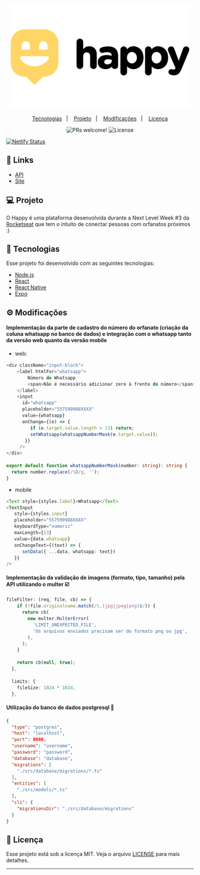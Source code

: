 <p align="center">
  <img alt="happy" title="happy" src="https://github.com/almerindopaixao/happy/blob/main/.github/logo.svg" />      
</p>

<p align="center">
  <a href="#-tecnologias">Tecnologias</a>&nbsp;&nbsp;&nbsp;|&nbsp;&nbsp;&nbsp;
  <a href="#-projeto">Projeto</a>&nbsp;&nbsp;&nbsp;|&nbsp;&nbsp;&nbsp;
  <a href="#gear-modificações">Modificações</a>&nbsp;&nbsp;&nbsp;|&nbsp;&nbsp;&nbsp;
  <a href="#memo-licença">Licença</a>
</p>

<p align="center">
 <img src="https://img.shields.io/static/v1?label=PRs&message=welcome&color=FFD666&labelColor=000000" alt="PRs welcome!" />
 <img alt="License" src="https://img.shields.io/static/v1?label=license&message=MIT&color=FFD666&labelColor=000000" />
</p>

[![Netlify Status](https://api.netlify.com/api/v1/badges/ff79c10a-ac78-41e8-8c31-1fab9e5f2618/deploy-status)](https://app.netlify.com/sites/happy-adocao/deploys)

## :link: Links
- [API](https://happy-apirest.herokuapp.com/orphanages)
- [Site](https://happy-adocao.netlify.app/)

## 💻 Projeto

O Happy é uma plataforma desenvolvida durante a Next Level Week #3 da [Rocketseat](https://github.com/rocketseat-education) que tem o intuito de conectar pessoas com orfanatos próximos :)


## 🚀 Tecnologias

Esse projeto foi desenvolvido com as seguintes tecnologias:

- [Node.js](https://nodejs.org/en/)
- [React](https://reactjs.org)
- [React Native](https://facebook.github.io/react-native/)
- [Expo](https://expo.io/)

## :gear: Modificações

#### Implementação da parte de cadastro do número do orfanato (criação da coluna whatsapp no banco de dados) e integração com o whatsapp tanto da versão web quanto da versão mobile
- web:

```typescript
<div className="input-block">
    <label htmlFor="whatsapp">
        Número do Whatsapp
        <span>Não é necessário adicionar zero à frente do número</span>
    </label>
    <input
      id="whatsapp"
      placeholder="557599988XXXX"
      value={whatsapp}
      onChange={(e) => {
         if (e.target.value.length > 13) return;
         setWhatsapp(whatsappNumberMask(e.target.value));
       }}
     />
</div>

export default function whatsappNumberMask(number: string): string {
  return number.replace(/\D/g, '');
}
```
- mobile

```typescript
<Text style={styles.label}>Whatsapp</Text>
<TextInput
   style={styles.input}
   placeholder="557599988XXXX"
   keyboardType="numeric"
   maxLength={13}
   value={data.whatsapp}
   onChangeText={(text) => {
      setData({ ...data, whatsapp: text})
   }}
/>
```
#### Implementação da validação de imagens (formato, tipo, tamanho) pela API utilizando o multer :ballot_box_with_check:
```typescript
fileFilter: (req, file, cb) => {
    if (!file.originalname.match(/\.(jpg|jpeg|png)$/)) {
      return cb(
        new multer.MulterError(
          'LIMIT_UNEXPECTED_FILE',
          'Os arquivos enviados precisam ser do formato png ou jpg',
        ),
      );
    }

    return cb(null, true);
  },

  limits: {
    fileSize: 1024 * 1024,
  },
  ```
#### Utilização do banco de dados postgresql :elephant:
```json
{
  "type": "postgres",
  "host": "localhost",
  "port": 0000,
  "username": "username",
  "password": "password",
  "database": "database",
  "migrations": [
    "./src/database/migrations/*.ts"
  ],
  "entities": [
    "./src/models/*.ts"
  ],
  "cli": {
    "migrationsDir": "./src/database/migrations"
  }
}
```

## :memo: Licença

Esse projeto está sob a licença MIT. Veja o arquivo [LICENSE](https://github.com/almerindopaixao/happy/blob/main/LICENSE) para mais detalhes.

---
